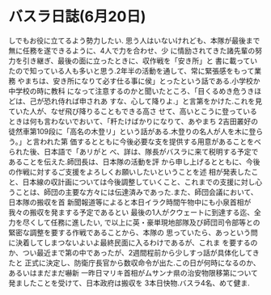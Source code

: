 # バスラ日誌(6月20日)

しでもお役に立てるよう勢力したい.
思う人はいないけれども、本隊が最後まで無に任務を遂できるように、4人で力を合わせ、少
に情励されてきた諸先輩の努力を引き継ぎ、最後の面に立ったときに、収作戦を「安き所」と
書に載っていたので知っている人も多いと思う.2年半の活動を通して、常に緊張感をもって業務
やまちは、安き所になりて必す仕る事に侯」とったという話である.小学校か中学校の時に教科
になって注意するのかと聞いたところ、「目くるめき危うきほどは、己が恐れ侍れば申されあ
すな、心して降りよ.」と言第をかけた.これを見ていた人が、なぜ飛び降りることもできる高さ
せて、高いとこうに登っているときは何も言わないでおいて、「粁たけばかりになりて、あやまち
2吉田叢好の徒然車第109段に「高名の木登リ」という話がある.木登りの名人が人を木に登ら
う。」と言われた第
価するとともに今後必要な支を提供する用意があることをべられた後、日本語で「あリがと
べ、詳は、隊長がバスラに来て税明する予定であることを伝えた.師団長は、日本隊の活動を評
から申し上げるとともに、今後の作戦に対するご支援をよろしくお願いしたいということを述
相が発表したこと、日本線の収計画については今後調整していくこと、これまでの支援に対し心
うことは、師団の主要な方々には伝達済みであった.また、師団会議において、日本隊の搬収を首
新聞報道等によると本日イラク時間午物中にも小泉首相が我々の搬収を発まする予定であるとい
最後の1人がクウェートに到達する迄、全力を尽くして任務に進したい,
で以上に英・豪単現地部隊及び師団司令部等との緊密な調整を要する作戦であることから、本隊の
思っていたら、あっという問に決着してしまつないよいよ最終民面に入るわけであるが、これま
を要するのか、つい最近まで第の中であったが、2週間程前から少しすっ話が具体化してきたと
正式に決定し、防衛庁長官から数収命令が出た.この日が何時になるのか、あるいはまだまだ嚇新
一昨日マリキ首相がムサンナ県の治安物限移第について発ましたことを受けて、日本政府は搬収を
3本日快物.バスラ4名、めて健ま.
